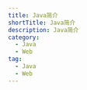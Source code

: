 ```yaml
---
title: Java简介
shortTitle: Java简介
description: Java简介
category:
  - Java
  - Web
tag:
  - Java
  - Web
---
```

